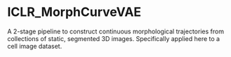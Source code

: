 # ICLR_MorphCurveVAE
A 2-stage pipeline to construct continuous morphological trajectories from collections of static, segmented 3D images. Specifically applied here to a cell image dataset.
